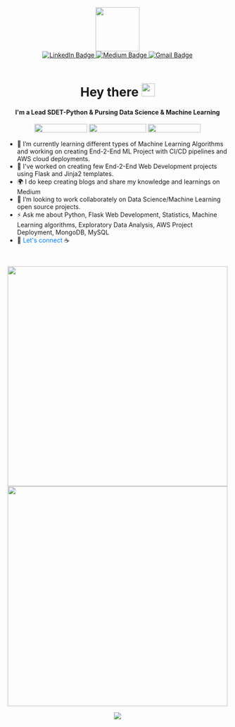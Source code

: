 <div id="header" align="center">
  <img src="https://media.giphy.com/media/M9gbBd9nbDrOTu1Mqx/giphy.gif" width="100"/>
</div>
<div id="badges" align="center">
  <a href="https://www.linkedin.com/in/abhijitpaul0212">
    <img src="https://img.shields.io/badge/LinkedIn-blue?style=for-the-badge&logo=linkedin&logoColor=white" alt="LinkedIn Badge"/>
  </a>
  <a href="https://abhijit-paul.medium.com">
    <img src="https://img.shields.io/badge/Medium-black?style=for-the-badge&logo=youtube&logoColor=white" alt="Medium Badge"/>
  </a>
  <a href="mailto:abhijitpaul0212@gmail.com?subject=Hello
&body=">
    <img src="https://img.shields.io/badge/Gmail-D14836?style=for-the-badge&logo=gmail&logoColor=white" alt="Gmail Badge"/>
  </a>
</div>

<div>
<br>
<h1 align="center">
  Hey there <img src="https://media.giphy.com/media/hvRJCLFzcasrR4ia7z/giphy.gif" width="30px"/>
</h1>
<h4 align="center">
  I'm a Lead SDET-Python & Pursing Data Science & Machine Learning
</h4>
</div>

<p align="center">
  <a href="https://discord.gg/p55RrM2Bkc" alt="Discord" title="Discord">
    <img src="https://img.shields.io/discord/1163954618569588797?color=7289DA&logo=discord&logoColor=white&style=for-the-badge" height="20px" width="120px"/></a>
  <a href="https://wakatime.com/@abhijitpaul" alt="Wakatime" title="Wakatime">
   <img src="https://wakatime.com/badge/user/018b43cb-0614-4d68-9d85-6ef192b11745.svg" height="20px" width="130px"/></a>
  <a href="https://github.com/antonkomarev/github-profile-views-counter">
    <img src="https://komarev.com/ghpvc/?username=abhijitpaul0212&style=for-the-badge" height="20px" width="120px"></a>
</p>

<p align="center">
  <ul>
    <li>🌱 I’m currently learning different types of Machine Learning Algorithms and working on creating End-2-End ML Project with CI/CD pipelines and AWS cloud deployments.</li>
    <li>🔭 I've worked on creating few End-2-End Web Development projects using Flask and Jinja2 templates.</li>
    <li>🌍 I do keep creating blogs and share my knowledge and learnings on Medium</li>
    <li>👯 I’m looking to work collaborately on Data Science/Machine Learning open source projects.</li>
    <li>⚡ Ask me about Python, Flask Web Development, Statistics, Machine Learning algorithms, Exploratory Data Analysis, AWS Project Deployment, MongoDB, MySQL</li>    
    <li>💬<a href="https://topmate.io/abhijitpaul" style="text-decoration: none;color: #007bff;transition: color 0.3s;" target="_blank"> Let's connect </a>☕️</li>
 </li>
  </ul>
</p>
<br/>
<p align="center">
  <a href="https://git.io/streak-stats" alt="GitHub Streak" title="GitHub Streak">
      <img src="https://github-readme-streak-stats-umber.vercel.app?user=abhijitpaul0212&theme=radical&hide_border=true&date_format=j%20M%5B%20Y%5D" width=500/></a>
    <a href="https://github.com/abhijitpaul0212/github-readme-stats" alt="GitHub Stats" title="GitHub Stats">
    <img src="https://github-readme-stats.vercel.app/api?username=abhijitpaul0212&show_icons=true&theme=algolia" width=500/></a>
</p>
<p align="center">
  <a href="https://github.com/abhijitpaul0212/github-readme-stats" alt="Top Used Langs" title="Top Used Langs">
    <img src="https://github-readme-stats.vercel.app/api/top-langs/?username=abhijitpaul0212&layout=donut-vertical&card_width=350&theme=algolia"/></a>
</p>


<!--
**abhijitpaul0212/abhijitpaul0212** is a ✨ _special_ ✨ repository because its `README.md` (this file) appears on your GitHub profile.

Here are some ideas to get you started:

- 🔭 I’m currently working on .....
- 🌱 I’m currently learning ..
- 👯 I’m looking to collaborate on ...
- 🤔 I’m looking for help with .
- 💬 Ask me about ....h
- 📫 How to reach me: ....--
- 😄 Pronouns: .
- ⚡ Fun fact: ....
-->
